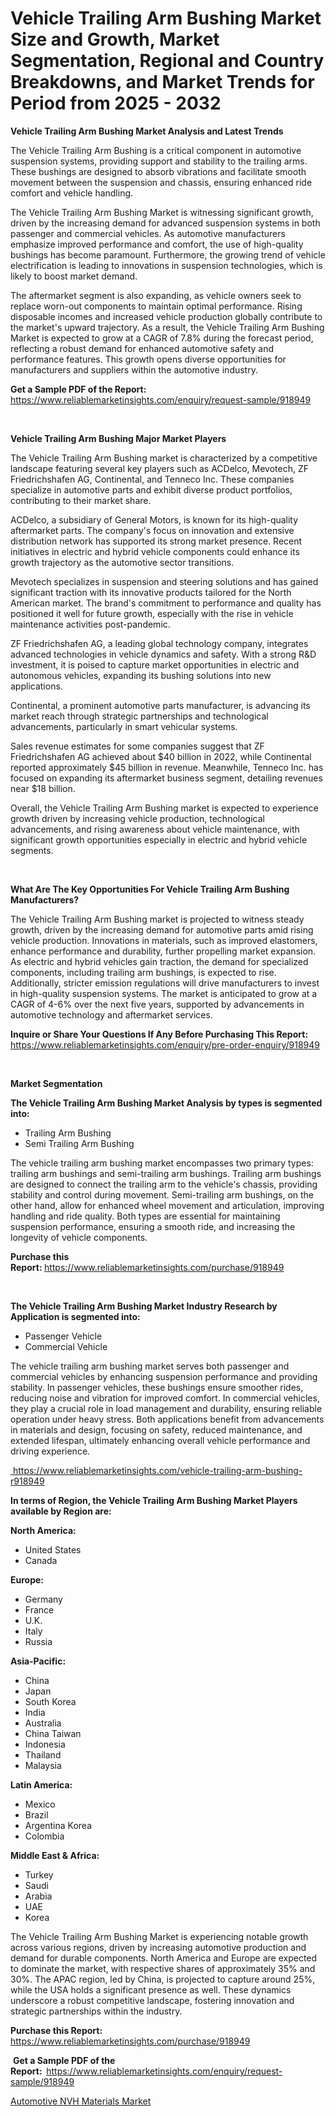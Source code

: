 <p><h1>Vehicle Trailing Arm Bushing Market Size and Growth, Market Segmentation, Regional and Country Breakdowns, and Market Trends for Period from 2025 -  2032</h1></p><p><strong>Vehicle Trailing Arm Bushing Market Analysis and Latest Trends</strong></p>
<p><p>The Vehicle Trailing Arm Bushing is a critical component in automotive suspension systems, providing support and stability to the trailing arms. These bushings are designed to absorb vibrations and facilitate smooth movement between the suspension and chassis, ensuring enhanced ride comfort and vehicle handling. </p><p>The Vehicle Trailing Arm Bushing Market is witnessing significant growth, driven by the increasing demand for advanced suspension systems in both passenger and commercial vehicles. As automotive manufacturers emphasize improved performance and comfort, the use of high-quality bushings has become paramount. Furthermore, the growing trend of vehicle electrification is leading to innovations in suspension technologies, which is likely to boost market demand.</p><p>The aftermarket segment is also expanding, as vehicle owners seek to replace worn-out components to maintain optimal performance. Rising disposable incomes and increased vehicle production globally contribute to the market's upward trajectory. As a result, the Vehicle Trailing Arm Bushing Market is expected to grow at a CAGR of 7.8% during the forecast period, reflecting a robust demand for enhanced automotive safety and performance features. This growth opens diverse opportunities for manufacturers and suppliers within the automotive industry.</p></p>
<p><strong>Get a Sample PDF of the Report:&nbsp;</strong> <a href="https://www.reliablemarketinsights.com/enquiry/request-sample/918949?utm_campaign=3218&utm_medium=2&utm_source=Github&utm_content=ia&utm_term=30032025&utm_id=vehicle-trailing-arm-bushing">https://www.reliablemarketinsights.com/enquiry/request-sample/918949</a></p>
<p>&nbsp;</p>
<p><strong>Vehicle Trailing Arm Bushing Major Market Players</strong></p>
<p><p>The Vehicle Trailing Arm Bushing market is characterized by a competitive landscape featuring several key players such as ACDelco, Mevotech, ZF Friedrichshafen AG, Continental, and Tenneco Inc. These companies specialize in automotive parts and exhibit diverse product portfolios, contributing to their market share.</p><p>ACDelco, a subsidiary of General Motors, is known for its high-quality aftermarket parts. The company's focus on innovation and extensive distribution network has supported its strong market presence. Recent initiatives in electric and hybrid vehicle components could enhance its growth trajectory as the automotive sector transitions.</p><p>Mevotech specializes in suspension and steering solutions and has gained significant traction with its innovative products tailored for the North American market. The brand's commitment to performance and quality has positioned it well for future growth, especially with the rise in vehicle maintenance activities post-pandemic.</p><p>ZF Friedrichshafen AG, a leading global technology company, integrates advanced technologies in vehicle dynamics and safety. With a strong R&D investment, it is poised to capture market opportunities in electric and autonomous vehicles, expanding its bushing solutions into new applications.</p><p>Continental, a prominent automotive parts manufacturer, is advancing its market reach through strategic partnerships and technological advancements, particularly in smart vehicular systems.</p><p>Sales revenue estimates for some companies suggest that ZF Friedrichshafen AG achieved about $40 billion in 2022, while Continental reported approximately $45 billion in revenue. Meanwhile, Tenneco Inc. has focused on expanding its aftermarket business segment, detailing revenues near $18 billion.</p><p>Overall, the Vehicle Trailing Arm Bushing market is expected to experience growth driven by increasing vehicle production, technological advancements, and rising awareness about vehicle maintenance, with significant growth opportunities especially in electric and hybrid vehicle segments.</p></p>
<p>&nbsp;</p>
<p><strong>What Are The Key Opportunities For Vehicle Trailing Arm Bushing Manufacturers?</strong></p>
<p><p>The Vehicle Trailing Arm Bushing market is projected to witness steady growth, driven by the increasing demand for automotive parts amid rising vehicle production. Innovations in materials, such as improved elastomers, enhance performance and durability, further propelling market expansion. As electric and hybrid vehicles gain traction, the demand for specialized components, including trailing arm bushings, is expected to rise. Additionally, stricter emission regulations will drive manufacturers to invest in high-quality suspension systems. The market is anticipated to grow at a CAGR of 4-6% over the next five years, supported by advancements in automotive technology and aftermarket services.</p></p>
<p><strong>Inquire or Share Your Questions If Any Before Purchasing This Report:</strong> <a href="https://www.reliablemarketinsights.com/enquiry/pre-order-enquiry/918949?utm_campaign=3218&utm_medium=2&utm_source=Github&utm_content=ia&utm_term=30032025&utm_id=vehicle-trailing-arm-bushing">https://www.reliablemarketinsights.com/enquiry/pre-order-enquiry/918949</a></p>
<p>&nbsp;</p>
<p><strong>Market Segmentation</strong></p>
<p><strong>The Vehicle Trailing Arm Bushing Market Analysis by types is segmented into:</strong></p>
<p><ul><li>Trailing Arm Bushing</li><li>Semi Trailing Arm Bushing</li></ul></p>
<p><p>The vehicle trailing arm bushing market encompasses two primary types: trailing arm bushings and semi-trailing arm bushings. Trailing arm bushings are designed to connect the trailing arm to the vehicle's chassis, providing stability and control during movement. Semi-trailing arm bushings, on the other hand, allow for enhanced wheel movement and articulation, improving handling and ride quality. Both types are essential for maintaining suspension performance, ensuring a smooth ride, and increasing the longevity of vehicle components.</p></p>
<p><strong>Purchase this Report:&nbsp;</strong><a href="https://www.reliablemarketinsights.com/purchase/918949?utm_campaign=3218&utm_medium=2&utm_source=Github&utm_content=ia&utm_term=30032025&utm_id=vehicle-trailing-arm-bushing">https://www.reliablemarketinsights.com/purchase/918949</a></p>
<p>&nbsp;</p>
<p><strong>The Vehicle Trailing Arm Bushing Market Industry Research by Application is segmented into:</strong></p>
<p><ul><li>Passenger Vehicle</li><li>Commercial Vehicle</li></ul></p>
<p><p>The vehicle trailing arm bushing market serves both passenger and commercial vehicles by enhancing suspension performance and providing stability. In passenger vehicles, these bushings ensure smoother rides, reducing noise and vibration for improved comfort. In commercial vehicles, they play a crucial role in load management and durability, ensuring reliable operation under heavy stress. Both applications benefit from advancements in materials and design, focusing on safety, reduced maintenance, and extended lifespan, ultimately enhancing overall vehicle performance and driving experience.</p></p>
<p><a href="https://www.reliablemarketinsights.com/vehicle-trailing-arm-bushing-r918949?utm_campaign=3218&utm_medium=2&utm_source=Github&utm_content=ia&utm_term=30032025&utm_id=vehicle-trailing-arm-bushing">&nbsp;https://www.reliablemarketinsights.com/vehicle-trailing-arm-bushing-r918949</a></p>
<p><strong>In terms of Region, the Vehicle Trailing Arm Bushing Market Players available by Region are:</strong></p>
<p>
    <p> <strong> North America: </strong>
        <ul>
            <li>United States</li>
            <li>Canada</li>
        </ul>
        </p> 
    <p> <strong> Europe: </strong>
        <ul>
            <li>Germany</li>
            <li>France</li>
            <li>U.K.</li>
            <li>Italy</li>
            <li>Russia</li>
        </ul>
        </p> 
    <p> <strong> Asia-Pacific: </strong>
        <ul>
            <li>China</li>
            <li>Japan</li>
            <li>South Korea</li>
            <li>India</li>
            <li>Australia</li>
            <li>China Taiwan</li>
            <li>Indonesia</li>
            <li>Thailand</li>
            <li>Malaysia</li>
        </ul>
        </p> 
    <p> <strong> Latin America: </strong>
        <ul>
            <li>Mexico</li>
            <li>Brazil</li>
            <li>Argentina Korea</li>
            <li>Colombia</li>
        </ul>
        </p> 
    <p> <strong> Middle East & Africa: </strong>
        <ul>
            <li>Turkey</li>
            <li>Saudi</li>
            <li>Arabia</li>
            <li>UAE</li>
            <li>Korea</li>
        </ul>
    </p>
    </p>
<p><p>The Vehicle Trailing Arm Bushing Market is experiencing notable growth across various regions, driven by increasing automotive production and demand for durable components. North America and Europe are expected to dominate the market, with respective shares of approximately 35% and 30%. The APAC region, led by China, is projected to capture around 25%, while the USA holds a significant presence as well. These dynamics underscore a robust competitive landscape, fostering innovation and strategic partnerships within the industry.</p></p>
<p><strong>Purchase this Report: </strong><a href="https://www.reliablemarketinsights.com/purchase/918949?utm_campaign=3218&utm_medium=2&utm_source=Github&utm_content=ia&utm_term=30032025&utm_id=vehicle-trailing-arm-bushing">https://www.reliablemarketinsights.com/purchase/918949</a></p>
<p>&nbsp;<strong>Get a Sample PDF of the Report:&nbsp;&nbsp;</strong><a href="https://www.reliablemarketinsights.com/enquiry/request-sample/918949?utm_campaign=3218&utm_medium=2&utm_source=Github&utm_content=ia&utm_term=30032025&utm_id=vehicle-trailing-arm-bushing">https://www.reliablemarketinsights.com/enquiry/request-sample/918949</a></p>
<p><strong></strong></p>
<p><p><a href="https://github.com/pidlisseas/Market-Research-Report-List-1/blob/main/automotive-nvh-materials-market.md?utm_campaign=3218&utm_medium=2&utm_source=Github&utm_content=ia&utm_term=30032025&utm_id=vehicle-trailing-arm-bushing">Automotive NVH Materials Market</a></p></p>